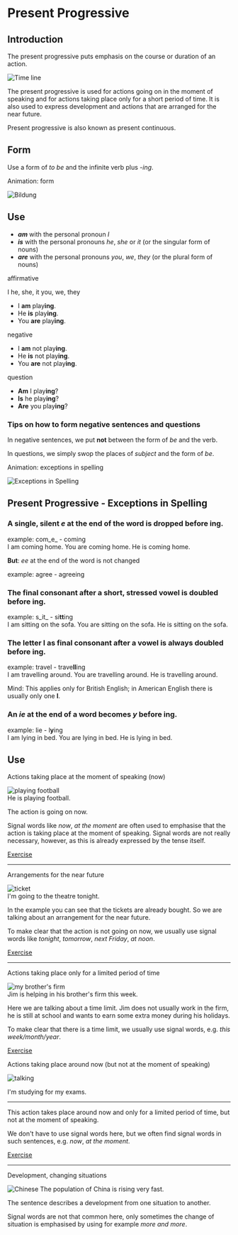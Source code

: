 # **Present Progressive**

## Introduction

The present progressive puts emphasis on the course or duration of an action.

![Time line](https://www.ego4u.com/images/grammar/present-progressive-1.en.png)

The present progressive is used for actions going on in the moment of speaking and for actions taking place only for a
short period of time. It is also used to express development and actions that are arranged for the near future.

Present progressive is also known as present continuous.

## Form

Use a form of _to be_ and the infinite verb plus _\-ing_.

 Animation: form
 
![Bildung](https://www.ego4u.com/images/grammar/present-progressive-2.en.gif)

## Use

- _**am**_ with the personal pronoun _I_
- _**is**_ with the personal pronouns _he_, _she_ or _it_ (or the singular form of nouns)
- _**are**_ with the personal pronouns _you_, _we_, _they_ (or the plural form of nouns)

affirmative

I he, she, it you, we, they

- I **am** play**ing**.
- He **is** play**ing**.
- You **are** play**ing**.

negative

- I **am** not play**ing**.
- He **is** not play**ing**.
- You **are** not play**ing**.

question

- **Am** I play**ing**?
- **Is** he play**ing**?
- **Are** you play**ing**?

### Tips on how to form negative sentences and questions

In negative sentences, we put **not** between the form of _be_ and the verb.

In questions, we simply swop the places of _subject_ and the form of _be_.

Animation: exceptions in spelling

![Exceptions in Spelling](https://www.ego4u.com/images/grammar/present-progressive-4.en.gif)

## Present Progressive - Exceptions in Spelling

### A single, silent _e_ at the end of the word is dropped before ing.

example: com_e_ - coming  
I am coming home. You are coming home. He is coming home.

**But**: _ee_ at the end of the word is not changed

example: agree - agreeing

### The final consonant after a short, stressed vowel is doubled before ing.

example: s_it_ - si**tt**ing  
I am sitting on the sofa. You are sitting on the sofa. He is sitting on the sofa.

### The letter l as final consonant after a vowel is always doubled before ing.

example: travel - trave**ll**ing  
I am travelling around. You are travelling around. He is travelling around.

Mind: This applies only for British English; in American English there is usually only one **l**.

### An _ie_ at the end of a word becomes _y_ before ing.

example: lie - l**y**ing  
I am lying in bed. You are lying in bed. He is lying in bed.

## Use

Actions taking place at the moment of speaking (now) 


![playing football](https://www.ego4u.com/images/grammar/present-progressive-5.png)  
He is playing football.

The action is going on now.

Signal words like _now_, _at the moment_ are often used to emphasise that the action is taking place at the moment of speaking. Signal words are not really necessary, however, as this is already expressed by the tense itself.

[Exercise](https://www.ego4u.com/en/cram-up/grammar/present-progressive/use/exercises)

----

Arrangements for the near future 

![ticket](https://www.ego4u.com/images/grammar/present-progressive-6.png)  
I'm going to the theatre tonight.

In the example you can see that the tickets are already bought. So we are talking about an arrangement for the near future.

To make clear that the action is not going on now, we usually use signal words like _tonight_, _tomorrow_, _next Friday_, _at noon_.

[Exercise](https://www.ego4u.com/en/cram-up/grammar/present-progressive/use/exercises?use02)

----
Actions taking place only for a limited period of time 

![my brother's firm](https://www.ego4u.com/images/grammar/present-progressive-7.png)  
Jim is helping in his brother's firm this week.

Here we are talking about a time limit. Jim does not usually work in the firm, he is still at school and wants to earn some extra money during his holidays.

To make clear that there is a time limit, we usually use signal words, e.g. _this week/month/year_.

[Exercise](https://www.ego4u.com/en/cram-up/grammar/present-progressive/use/exercises?use03)

Actions taking place around now (but not at the moment of speaking) 

![talking](https://www.ego4u.com/images/grammar/present-progressive-8.png)  

I'm studying for my exams.

----

This action takes place around now and only for a limited period of time, but not at the moment of speaking.

We don't have to use signal words here, but we often find signal words in such sentences, e.g. _now_, _at the moment_.

[Exercise](https://www.ego4u.com/en/cram-up/grammar/present-progressive/use/exercises?use04)

----

Development, changing situations 

![Chinese](https://www.ego4u.com/images/grammar/present-progressive-9.gif) 
The population of China is rising very fast.

The sentence describes a development from one situation to another.

Signal words are not that common here, only sometimes the change of situation is emphasised by using for example _more and more_.